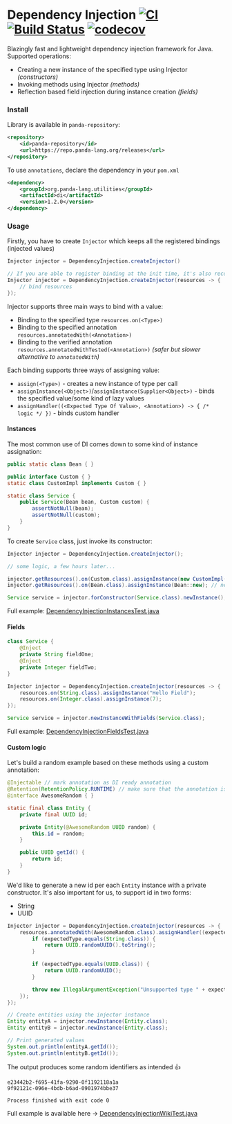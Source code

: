 # Dependency Injection [![CI](https://github.com/dzikoysk/dependency-injector/actions/workflows/maven.yml/badge.svg)](https://github.com/dzikoysk/dependency-injector/actions/workflows/maven.yml) [![Build Status](https://travis-ci.com/dzikoysk/dependency-injector.svg?branch=master)](https://travis-ci.com/dzikoysk/dependency-injector) [![codecov](https://codecov.io/gh/dzikoysk/dependency-injector/branch/master/graph/badge.svg)](https://codecov.io/gh/dzikoysk/dependency-injector)

Blazingly fast and lightweight dependency injection framework for Java. Supported operations:
* Creating a new instance of the specified type using Injector _(constructors)_
* Invoking methods using Injector _(methods)_
* Reflection based field injection during instance creation _(fields)_

### Install
Library is available in `panda-repository`:

```xml
<repository>
    <id>panda-repository</id>
    <url>https://repo.panda-lang.org/releases</url>
</repository>
```

To use `annotations`, declare the dependency in your `pom.xml`

```xml
<dependency>
    <groupId>org.panda-lang.utilities</groupId>
    <artifactId>di</artifactId>
    <version>1.2.0</version>
</dependency>
```

### Usage
Firstly, you have to create `Injector` which keeps all the registered bindings (injected values)

```java
Injector injector = DependencyInjection.createInjector()

// If you are able to register binding at the init time, it's also recommended to use the following structure
Injector injector = DependencyInjection.createInjector(resources -> {
    // bind resources
});
```

Injector supports three main ways to bind with a value:
* Binding to the specified type `resources.on(<Type>)`
* Binding to the specified annotation `resources.annotatedWith(<Annotation>)`
* Binding to the verified annotation `resources.annotatedWithTested(<Annotation>)` *(safer but slower alternative to `annotatedWith`)*

Each binding supports three ways of assigning value:
* `assign(<Type>)` - creates a new instance of type per call
* `assignInstance(<Object>)`/`assignInstance(Supplier<Object>)` - binds the specified value/some kind of lazy values
* `assignHandler((<Expected Type Of Value>, <Annotation>) -> { /* logic */ })` - binds custom handler

#### Instances
The most common use of DI comes down to some kind of instance assignation:

```java
public static class Bean { }

public interface Custom { }
static class CustomImpl implements Custom { }

static class Service {
    public Service(Bean bean, Custom custom) {
        assertNotNull(bean);
        assertNotNull(custom);
    }
}
```

To create `Service` class, just invoke its constructor:

```java
Injector injector = DependencyInjection.createInjector();

// some logic, a few hours later...

injector.getResources().on(Custom.class).assignInstance(new CustomImpl()); // singleton
injector.getResources().on(Bean.class).assignInstance(Bean::new); // new instance per call

Service service = injector.forConstructor(Service.class).newInstance();
```

Full example: [DependencyInjectionInstancesTest.java](https://github.com/dzikoysk/di/blob/master/src/test/java/org/panda_lang/panda/utilities/inject/DependencyInjectionInstancesTest.java)

#### Fields
```java
class Service {
    @Inject
    private String fieldOne;
    @Inject
    private Integer fieldTwo;
}

Injector injector = DependencyInjection.createInjector(resources -> {
    resources.on(String.class).assignInstance("Hello Field");
    resources.on(Integer.class).assignInstance(7);
});

Service service = injector.newInstanceWithFields(Service.class);
```

Full example: [DependencyInjectionFieldsTest.java](https://github.com/dzikoysk/dependency-injector/blob/master/src/test/java/org/panda_lang/panda/utilities/inject/DependencyInjectionFieldsTest.java)


#### Custom logic

Let's build a random example based on these methods using a custom annotation:

```java
@Injectable // mark annotation as DI ready annotation
@Retention(RetentionPolicy.RUNTIME) // make sure that the annotation is visible at runtime
@interface AwesomeRandom { }

static final class Entity {
    private final UUID id;

    private Entity(@AwesomeRandom UUID random) {
        this.id = random;
    }

    public UUID getId() {
        return id;
    }
}
```

We'd like to generate a new id per each `Entity` instance with a private constructor. It's also important for us, to support id in two forms:
* String
* UUID

```java
Injector injector = DependencyInjection.createInjector(resources -> {
    resources.annotatedWith(AwesomeRandom.class).assignHandler((expectedType, annotation) -> {
        if (expectedType.equals(String.class)) {
            return UUID.randomUUID().toString();
        }

        if (expectedType.equals(UUID.class)) {
            return UUID.randomUUID();
        }

        throw new IllegalArgumentException("Unsupported type " + expectedType);
    });
});

// Create entities using the injector instance
Entity entityA = injector.newInstance(Entity.class);
Entity entityB = injector.newInstance(Entity.class);

// Print generated values
System.out.println(entityA.getId());
System.out.println(entityB.getId());
```

The output produces some random identifiers as intended 👍 

```
e23442b2-f695-41fa-9290-0f1192118a1a
9f92121c-096e-4bdb-b6ad-0901974bbe37

Process finished with exit code 0
```

Full example is available here -> [DependencyInjectionWikiTest.java](https://github.com/dzikoysk/dependency-injector/blob/master/src/test/java/org/panda_lang/panda/utilities/inject/DependencyInjectionWikiTest.java)
